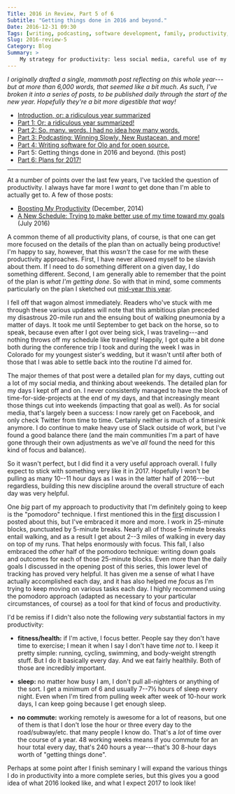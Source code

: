 ```yaml
---
Title: 2016 in Review, Part 5 of 6
Subtitle: "Getting things done in 2016 and beyond."
Date: 2016-12-31 09:30
Tags: [writing, podcasting, software development, family, productivity, fitness, 2016-in-review]
Slug: 2016-review-5
Category: Blog
Summary: >
    My strategy for productivity: less social media, careful use of my time, and embracing the "pomodoro technique".
---
```


<i class='editorial'>I originally drafted a single, mammoth post reflecting on this whole year---but at more than 6,000 words, that seemed like a bit much. As such, I've broken it into a series of posts, to be published daily through the start of the new year. Hopefully they're a bit more digestible that way!</i>

- [Introduction, or: a ridiculous year summarized][intro]
- [Part 1: Or: a ridiculous year summarized!][part-1]
- [Part 2: So. many. words. I had no idea how many words.][part-2]
- [Part 3: Podcasting: Winning Slowly, New Rustacean, and more!][part-3]
- [Part 4: Writing software for Olo and for open source.][part-4]
- Part 5: Getting things done in 2016 and beyond. (this post)
- [Part 6: Plans for 2017!][part-6]

[intro]: http://www.chriskrycho.com/2016/2016-review-intro.html
[part-1]: http://www.chriskrycho.com/2016/2016-review-1.html
[part-2]: http://www.chriskrycho.com/2016/2016-review-2.html
[part-3]: http://www.chriskrycho.com/2016/2016-review-3.html
[part-4]: http://www.chriskrycho.com/2016/2016-review-4.html
[part-5]: http://www.chriskrycho.com/2016/2016-review-5.html
[part-6]: http://www.chriskrycho.com/2017/2016-review-6.html

---

At a number of points over the last few years, I've tackled the question of productivity. I always have far more I *want* to get done than I'm able to actually get to. A few of those posts:

- [Boosting My Productivity][productivity-12-2014] (December, 2014)
- [A New Schedule: Trying to make better use of my time toward my goals][productivity-07-2016] (July 2016)

[productivity-12-2014]: http://www.chriskrycho.com/2014/boosting-my-productivity.html "Boosting My Productivity"
[productivity-07-2016]: http://www.chriskrycho.com/2016/a-new-schedule.html "A New Schedule"

A common theme of all productivity plans, of course, is that one can get more focused on the details of the plan than on actually being productive! I'm happy to say, however, that this *wasn't* the case for me with these productivity approaches. First, I have never allowed myself to be slavish about them. If I need to do something different on a given day, I do something different. Second, I am generally able to remember that the point of the plan is *what I'm getting done*. So with that in mind, some comments particularly on the plan I sketched out [mid-year this year][productivity-07-2016].

I fell off that wagon almost immediately. Readers who've stuck with me through these various updates will note that this ambitious plan preceded my disastrous 20-mile run and the ensuing bout of walking pneumonia by a matter of days. It took me until September to get back on the horse, so to speak, because even after I got over being sick, I was traveling---and nothing throws off my schedule like traveling! Happily, I got quite a bit done both during the conference trip I took and during the week I was in Colorado for my youngest sister's wedding, but it wasn't until after both of those that I was able to settle back into the routine I'd aimed for.

The major themes of that post were a detailed plan for my days, cutting out a lot of my social media, and thinking about weekends. The detailed plan for my days I kept off and on. I never consistently managed to have the block of time-for-side-projects at the end of my days, and that increasingly meant those things cut into weekends (impacting that goal as well). As for social media, that's largely been a success: I now rarely get on Facebook, and only check Twitter from time to time. Certainly neither is much of a timesink anymore. I do continue to make heavy use of Slack outside of work, but I've found a good balance there (and the main communities I'm a part of have gone through their own adjustments as we've *all* found the need for this kind of focus and balance).

So it wasn't perfect, but I did find it a very useful approach overall. I fully expect to stick with something very like it in 2017. Hopefully I won't be pulling as many 10--11 hour days as I was in the latter half of 2016---but regardless, building this new discipline around the overall structure of each day was very helpful.

One *big* part of my approach to productivity that I'm definitely going to keep is the "pomodoro" technique. I first mentioned this in the [first][productivity-12-2014] discussion I posted about this, but I've embraced it more and more. I work in 25-minute blocks, punctuated by 5-minute breaks. Nearly all of those 5-minute breaks entail walking, and as a result I get about 2--3 miles of walking in every day on top of my runs. That helps enormously with focus. This fall, I also embraced the *other* half of the pomodoro technique: writing down goals and outcomes for each of those 25-minute blocks. Even more than the daily goals I discussed in the opening post of this series, this lower level of tracking has proved very helpful. It has given me a sense of what I have actually accomplished each day, and it has also helped me *focus* as I'm trying to keep moving on various tasks each day. I highly recommend using the pomodoro approach (adapted as necessary to your particular circumstances, of course) as a tool for that kind of focus and productivity.

I'd be remiss if I didn't also note the following *very* substantial factors in my productivity:

- **fitness/health:** if I'm active, I focus better. People say they don't have time to exercise; I mean it when I say I don't have time *not* to. I keep it pretty simple: running, cycling, swimming, and body-weight strength stuff. But I do it basically every day. And we eat fairly healthily. Both of those are incredibly important.

- **sleep:** no matter how busy I am, I don't pull all-nighters or anything of the sort. I get a minimum of 6 and usually 7--7½ hours of sleep every night. Even when I'm tired from pulling week after week of 10-hour work days, I can keep going because I get enough sleep.

- **no commute:** working remotely is awesome for a lot of reasons, but one of them is that I don't lose the hour or three every day to the road/subway/etc. that many people I know do. That's a *lot* of time over the course of a year. 48 working weeks means if you commute for an hour total every day, that's 240 hours a year---that's 30 8-hour days worth of "getting things done".

Perhaps at some point after I finish seminary I will expand the various things I do in productivity into a more complete series, but this gives you a good idea of what 2016 looked like, and what I expect 2017 to look like!
